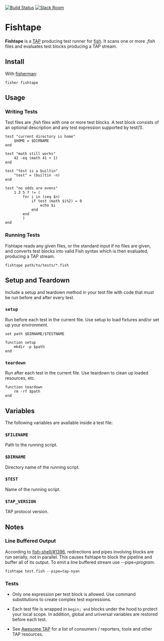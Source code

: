 [![Build Status][travis-badge]][travis-link]
[![Slack Room][slack-badge]][slack-link]

# Fishtape

**Fishtape** is a [TAP] producing test runner for [fish]. It scans one or more *.fish* files and evaluates test blocks producing a TAP stream.

## Install

With [fisherman]:

```fish
fisher fishtape
```

## Usage

### Writing Tests

Test files are *.fish* files with one or more test blocks. A test block consists of an optional description and any test expression supported by test(1).

```fish
test "current directory is home"
    $HOME = $DIRNAME
end

test "math still works"
    42 -eq (math 41 + 1)
end

test "test is a builtin"
    "test" = (builtin -n)
end

test "no odds are evens"
    1 3 5 7 != (
        for i in (seq $n)
            if test (math $i%2) = 0
                echo $i
            end
        end
        )
end
```

### Running Tests

Fishtape reads any given files, or the standard input if no files are given, and converts test blocks into valid Fish syntax which is then evaluated, producing a TAP stream.

```fish
fishtape path/to/tests/*.fish
```

## Setup and Teardown

Include a setup and teardown method in your test file with code that must be run before and after every test.

### `setup`

Run before each test in the current file. Use setup to load fixtures and/or set up your environment.

```fish
set path $DIRNAME/$TESTNAME

function setup
    mkdir -p $path
end
```

### `teardown`

Run after each test in the current file. Use teardown to clean up loaded resources, etc.

```fish
function teardown
    rm -rf $path
end
```

## Variables

The following variables are available inside a test file:

### `$FILENAME`

Path to the running script.

### `$DIRNAME`

Directory name of the running script.

### `$TEST`

Name of the running script.

### `$TAP_VERSION`

TAP protocol version.

## Notes

### Line Buffered Output

According to [fish-shell/#1396], redirections and pipes involving blocks are run serially, not in parallel. This causes fishtape to block the pipeline and buffer all of its output. To emit a line buffered stream use --pipe=*program*.

```fish
fishtape test.fish --pipe=tap-nyan
```

### Tests

* Only one expression per test block is allowed. Use command substitutions to create complex test expressions.

* Each test file is wrapped in `begin; end` blocks under the hood to protect your local scope. In addition, global and universal variables are restored before each test.

* See [Awesome TAP] for a list of consumers / reporters, tools and other TAP resources.

[travis-link]: https://travis-ci.org/fisherman/fishtape
[travis-badge]: https://img.shields.io/travis/fisherman/fishtape.svg
[slack-link]: https://fisherman-wharf.herokuapp.com/
[slack-badge]: https://fisherman-wharf.herokuapp.com/badge.svg

[TAP]: http://testanything.org/
[fish]: https://github.com/fish-shell/fish-shell
[Awesome TAP]: https://github.com/sindresorhus/awesome-tap
[fisherman]: http://github.com/fisherman/fisherman
[issues]: https://github.com/fisherman/fishtape/issues
[fish-shell/#1396]: https://github.com/fish-shell/fish-shell/issues/1396
